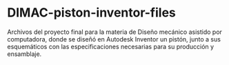 # DIMAC-piston-inventor-files
Archivos del proyecto final para la materia de Diseño mecánico asistido por computadora, donde se diseñó en Autodesk Inventor un pistón, junto a sus esquemáticos con las especificaciones necesarias para su producción y ensamblaje.
